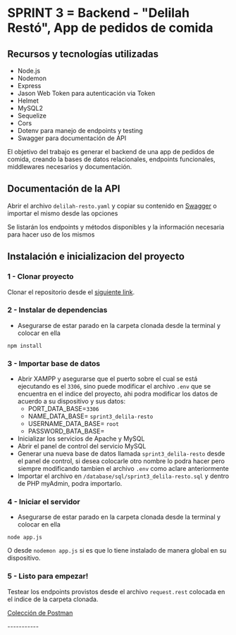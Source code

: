 # SPRINT 3 = Backend - "Delilah Restó", App de pedidos de comida

## Recursos y tecnologías utilizadas

- Node.js
- Nodemon
- Express
- Jason Web Token para autenticación via Token
- Helmet
- MySQL2
- Sequelize
- Cors
- Dotenv para manejo de endpoints y testing
- Swagger para documentación de API

El objetivo del trabajo es generar el backend de una app de pedidos de comida, creando la bases de datos relacionales, endpoints funcionales, middlewares necesarios y documentación.

## Documentación de la API

Abrir el archivo `delilah-resto.yaml` y copiar su contenido en [Swagger](https://editor.swagger.io/) o importar el mismo desde las opciones

Se listarán los endpoints y métodos disponibles y la información necesaria para hacer uso de los mismos

## Instalación e inicializacion del proyecto

### 1 - Clonar proyecto

Clonar el repositorio desde el [siguiente link](https://github.com/ro-agusti/delilah-resto-ro.agusti).

### 2 - Instalar de dependencias

* Asegurarse de estar parado en la carpeta clonada desde la terminal y colocar en ella

```
npm install
```

### 3 - Importar base de datos

- Abrir XAMPP y asegurarse que el puerto sobre el cual se está ejecutando es el `3306`, sino puede modificar el archivo `.env` que se encuentra en el indice del proyecto, ahi podra modificar los datos de acuerdo a su dispositivo y sus datos:
    - PORT_DATA_BASE=`3306`
    - NAME_DATA_BASE= `sprint3_delila-resto`
    - USERNAME_DATA_BASE= `root`
    - PASSWORD_BATA_BASE= ` `
- Inicializar los servicios de Apache y MySQL
- Abrir el panel de control del servicio MySQL
- Generar una nueva base de datos llamada `sprint3_delila-resto` desde el panel de control, si desea colocarle otro nombre lo podra hacer pero siempre modificando tambien el archivo `.env` como aclare anteriormente
- Importar el archivo en `/database/sql/sprint3_delila-resto.sql` y dentro de PHP myAdmin, podra importarlo.

### 4 - Iniciar el servidor

* Asegurarse de estar parado en la carpeta clonada desde la terminal y colocar en ella

`node app.js`

O desde `nodemon app.js` si es que lo tiene instalado de manera global en su dispositivo.

### 5 - Listo para empezar!
Testear los endpoints provistos desde el archivo `request.rest` colocada en el indice de la carpeta clonada.

[Colección de Postman](https://www.getpostman.com/collections/6fea861f37cc3f8dd494)


 -*-*-*-*-*-*-*--*-*-*
